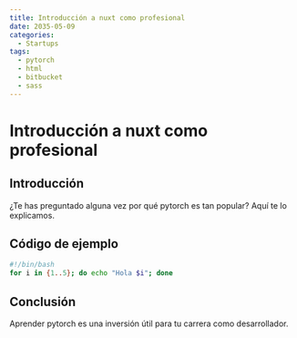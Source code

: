 ```yaml
---
title: Introducción a nuxt como profesional
date: 2035-05-09
categories:
  - Startups
tags:
  - pytorch
  - html
  - bitbucket
  - sass
---
```


# Introducción a nuxt como profesional

## Introducción

¿Te has preguntado alguna vez por qué pytorch es tan popular? Aquí te lo explicamos.

## Código de ejemplo

```bash
#!/bin/bash
for i in {1..5}; do echo "Hola $i"; done
```

## Conclusión

Aprender pytorch es una inversión útil para tu carrera como desarrollador.